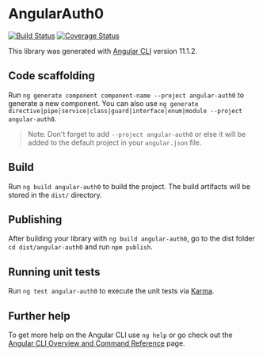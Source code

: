 # AngularAuth0
[![Build Status](https://travis-ci.com/yeiniel/angular-auth0.svg?branch=main)](https://travis-ci.com/yeiniel/angular-auth0)
[![Coverage Status](https://coveralls.io/repos/github/yeiniel/angular-auth0/badge.svg?branch=main)](https://coveralls.io/github/yeiniel/angular-auth0?branch=main)

This library was generated with [Angular CLI](https://github.com/angular/angular-cli) version 11.1.2.

## Code scaffolding

Run `ng generate component component-name --project angular-auth0` to generate a new component. You can also use `ng generate directive|pipe|service|class|guard|interface|enum|module --project angular-auth0`.
> Note: Don't forget to add `--project angular-auth0` or else it will be added to the default project in your `angular.json` file. 

## Build

Run `ng build angular-auth0` to build the project. The build artifacts will be stored in the `dist/` directory.

## Publishing

After building your library with `ng build angular-auth0`, go to the dist folder `cd dist/angular-auth0` and run `npm publish`.

## Running unit tests

Run `ng test angular-auth0` to execute the unit tests via [Karma](https://karma-runner.github.io).

## Further help

To get more help on the Angular CLI use `ng help` or go check out the [Angular CLI Overview and Command Reference](https://angular.io/cli) page.
